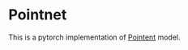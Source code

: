 # Pointnet
This is a pytorch implementation of <a href="https://github.com/aryanmikaeili/Pointnet">Pointent</a> model.

